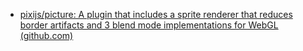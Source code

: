 
- [pixijs/picture: A plugin that includes a sprite renderer that reduces border artifacts and 3 blend mode implementations for WebGL (github.com)](https://github.com/pixijs/picture)